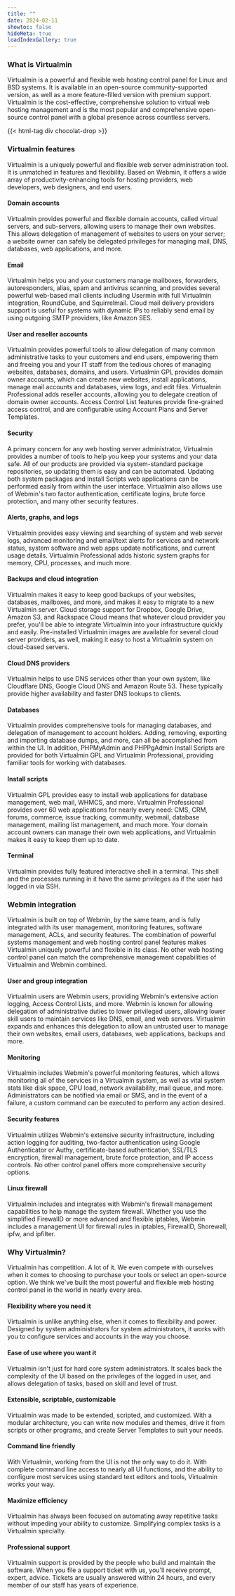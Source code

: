 ```yaml
---
title: ""
date: 2024-02-11
showtoc: false
hideMeta: true
loadIndexGallery: true
---
```

### What is Virtualmin

Virtualmin is a powerful and flexible web hosting control panel for Linux and BSD systems. It is available in an open-source community-supported version, as well as a more feature-filled version with premium support. Virtualmin is the cost-effective, comprehensive solution to virtual web hosting management and is the most popular and comprehensive open-source control panel with a global presence across countless servers.

{{< html-tag div chocolat-drop >}}

### Virtualmin features
Virtualmin is a uniquely powerful and flexible web server administration tool. It is unmatched in features and flexibility. Based on Webmin, it offers a wide array of productivity-enhancing tools for hosting providers, web developers, web designers, and end users.

#### Domain accounts
Virtualmin provides powerful and flexible domain accounts, called virtual servers, and sub-servers, allowing users to manage their own websites. This allows delegation of management of websites to users on your server; a website owner can safely be delegated privileges for managing mail, DNS, databases, web applications, and more.

#### Email
Virtualmin helps you and your customers manage mailboxes, forwarders, autoresponders, alias, spam and antivirus scanning, and provides several powerful web-based mail clients including Usermin with full Virtualmin integration, RoundCube, and Squirrelmail. Cloud mail delivery providers support is useful for systems with dynamic IPs to reliably send email by using outgoing SMTP providers, like Amazon SES.

#### User and reseller accounts
Virtualmin provides powerful tools to allow delegation of many common administrative tasks to your customers and end users, empowering them and freeing you and your IT staff from the tedious chores of managing websites, databases, domains, and users. Virtualmin GPL provides domain owner accounts, which can create new websites, install applications, manage mail accounts and databases, view logs, and edit files. Virtualmin Professional adds reseller accounts, allowing you to delegate creation of domain owner accounts. Access Control List features provide fine-grained access control, and are configurable using Account Plans and Server Templates.

#### Security
A primary concern for any web hosting server administrator, Virtualmin provides a number of tools to help you keep your systems and your data safe. All of our products are provided via system-standard package repositories, so updating them is easy and can be automated. Updating both system packages and Install Scripts web applications can be performed easily from within the user interface. Virtualmin also allows use of Webmin's two factor authentication, certificate logins, brute force protection, and many other security features.

#### Alerts, graphs, and logs
Virtualmin provides easy viewing and searching of system and web server logs, advanced monitoring and email/text alerts for services and network status, system software and web apps update notifications, and current usage details. Virtualmin Professional adds historic system graphs for memory, CPU, processes, and much more.

#### Backups and cloud integration
Virtualmin makes it easy to keep good backups of your websites, databases, mailboxes, and more, and makes it easy to migrate to a new Virtualmin server. Cloud storage support for Dropbox, Google Drive, Amazon S3, and Rackspace Cloud means that whatever cloud provider you prefer, you'll be able to integrate Virtualmin into your infrastructure quickly and easily. Pre-installed Virtualmin images are available for several cloud server providers, as well, making it easy to host a Virtualmin system on cloud-based servers.

#### Cloud DNS providers
Virtualmin helps to use DNS services other than your own system, like Cloudflare DNS, Google Cloud DNS and Amazon Route 53. These typically provide higher availability and faster DNS lookups to clients.

#### Databases
Virtualmin provides comprehensive tools for managing databases, and delegation of management to account holders. Adding, removing, exporting and importing database dumps, and more, can all be accomplished from within the UI. In addition, PHPMyAdmin and PHPPgAdmin Install Scripts are provided for both Virtualmin GPL and Virtualmin Professional, providing familiar tools for working with databases.

#### Install scripts
Virtualmin GPL provides easy to install web applications for database management, web mail, WHMCS, and more. Virtualmin Professional provides over 60 web applications for nearly every need: CMS, CRM, forums, commerce, issue tracking, community, webmail, database management, mailing list management, and much more. Your domain account owners can manage their own web applications, and Virtualmin makes it easy to keep them up to date.

#### Terminal
Virtualmin provides fully featured interactive shell in a terminal. This shell and the processes running in it have the same privileges as if the user had logged in via SSH.

### Webmin integration
Virtualmin is built on top of Webmin, by the same team, and is fully integrated with its user management, monitoring features, software management, ACLs, and security features. The combination of powerful systems management and web hosting control panel features makes Virtualmin uniquely powerful and flexible in its class. No other web hosting control panel can match the comprehensive management capabilities of Virtualmin and Webmin combined.

#### User and group integration
Virtualmin users are Webmin users, providing Webmin's extensive action logging, Access Control Lists, and more. Webmin is known for allowing delegation of administrative duties to lower privileged users, allowing lower skill users to maintain services like DNS, email, and web servers. Virtualmin expands and enhances this delegation to allow an untrusted user to manage their own websites, email users, databases, web applications, backups and more.

#### Monitoring
Virtualmin includes Webmin's powerful monitoring features, which allows monitoring all of the services in a Virtualmin system, as well as vital system stats like disk space, CPU load, network availability, mail queue, and more. Administrators can be notified via email or SMS, and in the event of a failure, a custom command can be executed to perform any action desired.

#### Security features
Virtualmin utilizes Webmin's extensive security infrastructure, including action logging for auditing, two-factor authentication using Google Authenticator or Authy, certificate-based authentication, SSL/TLS encryption, firewall management, brute force protection, and IP access controls. No other control panel offers more comprehensive security options.

#### Linux firewall
Virtualmin includes and integrates with Webmin's firewall management capabilities to help manage the system firewall. Whether you use the simplified FirewallD or more advanced and flexible iptables, Webmin includes a management UI for firewall rules in iptables, FirewallD, Shorewall, ipfw, and ipfilter.

### Why Virtualmin?
Virtualmin has competition. A lot of it. We even compete with ourselves when it comes to choosing to purchase your tools or select an open-source option. We think we've built the most powerful and flexible web hosting control panel in the world in nearly every area.

#### Flexibility where you need it
Virtualmin is unlike anything else, when it comes to flexibility and power. Designed by system administrators for system administrators, it works with you to configure services and accounts in the way you choose.

#### Ease of use where you want it
Virtualmin isn't just for hard core system administrators. It scales back the complexity of the UI based on the privileges of the logged in user, and allows delegation of tasks, based on skill and level of trust.

#### Extensible, scriptable, customizable
Virtualmin was made to be extended, scripted, and customized. With a modular architecture, you can write new modules and themes, drive it from scripts or other programs, and create Server Templates to suit your needs.

#### Command line friendly
With Virtualmin, working from the UI is not the only way to do it. With complete command line access to nearly all UI functions, and the ability to configure most services using standard text editors and tools, Virtualmin works your way.

#### Maximize efficiency
Virtualmin has always been focused on automating away repetitive tasks without impeding your ability to customize. Simplifying complex tasks is a Virtualmin specialty.

#### Professional support
Virtualmin support is provided by the people who build and maintain the software. When you file a support ticket with us, you'll receive prompt, expert, advice. Tickets are usually answered within 24 hours, and every member of our staff has years of experience.
